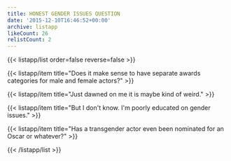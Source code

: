 ```yaml
---
title: HONEST GENDER ISSUES QUESTION
date: '2015-12-10T16:46:52+00:00'
archive: listapp
likeCount: 26
relistCount: 2
---
```


<!--more-->

{{< listapp/list order=false reverse=false >}}

   {{< listapp/item title="Does it make sense to have separate awards categories for male and female actors?" >}}

   {{< listapp/item title="Just dawned on me it is maybe kind of weird." >}}

   {{< listapp/item title="But I don't know. I'm poorly educated on gender issues." >}}

   {{< listapp/item title="Has a transgender actor even been nominated for an Oscar or whatever?" >}}

{{< /listapp/list >}}
